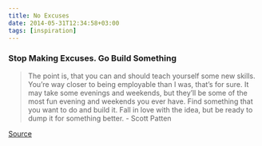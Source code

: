 ```yaml
---
title: No Excuses
date: 2014-05-31T12:34:58+03:00
tags: [inspiration]
---
```


### Stop Making Excuses. Go Build Something

> The point is, that you can and should teach yourself some new skills. You’re way closer to being employable than I was, that’s for sure. It may take some evenings and weekends, but they’ll be some of the most fun evening and weekends you ever have. Find something that you want to do and build it. Fall in love with the idea, but be ready to dump it for something better. - Scott Patten

[Source](http://scottpatten.ca/2012/04/no-excuses.html)

